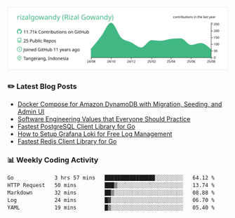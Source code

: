 ![profile-details](profile-summary-card-output/vue/0-profile-details.svg)

### :pencil2: Latest Blog Posts
<!-- BLOG-POST-LIST:START -->
- [Docker Compose for Amazon DynamoDB with Migration, Seeding, and Admin UI](https://medium.com/geekculture/docker-compose-for-amazon-dynamodb-with-migration-seeding-and-admin-ui-db11a348cc6a?source=rss-5763b0f1aba6------2)
- [Software Engineering Values that Everyone Should Practice](https://levelup.gitconnected.com/software-engineering-values-that-everyone-should-practice-c980d00cd103?source=rss-5763b0f1aba6------2)
- [Fastest PostgreSQL Client Library for Go](https://levelup.gitconnected.com/fastest-postgresql-client-library-for-go-579fa97909fb?source=rss-5763b0f1aba6------2)
- [How to Setup Grafana Loki for Free Log Management](https://levelup.gitconnected.com/how-to-setup-grafana-loki-for-free-log-management-ceb60558503c?source=rss-5763b0f1aba6------2)
- [Fastest Redis Client Library for Go](https://levelup.gitconnected.com/fastest-redis-client-library-for-go-7993f618f5ab?source=rss-5763b0f1aba6------2)
<!-- BLOG-POST-LIST:END -->

### 📊 Weekly Coding Activity
<!--START_SECTION:waka-->

```txt
Go             3 hrs 57 mins   ████████████████░░░░░░░░░   64.12 %
HTTP Request   50 mins         ███▒░░░░░░░░░░░░░░░░░░░░░   13.74 %
Markdown       32 mins         ██▒░░░░░░░░░░░░░░░░░░░░░░   08.88 %
Log            24 mins         █▓░░░░░░░░░░░░░░░░░░░░░░░   06.70 %
YAML           19 mins         █▒░░░░░░░░░░░░░░░░░░░░░░░   05.40 %
```

<!--END_SECTION:waka-->

